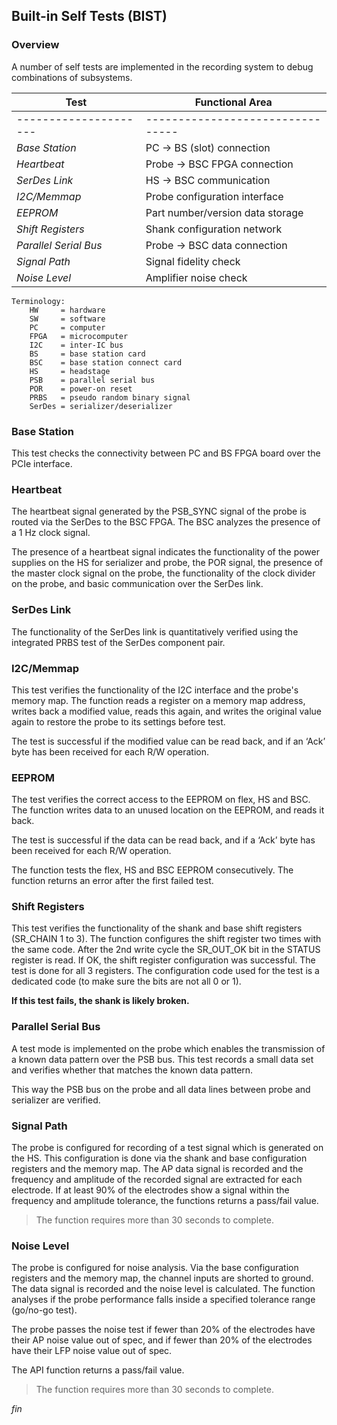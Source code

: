 ## Built-in Self Tests (BIST)

### Overview

A number of self tests are implemented in the recording system to
debug combinations of subsystems.

| Test                  | Functional Area |
| --------------------- | -------------------------------- |
| --------------------- | -------------------------------- |
| *Base Station*        | PC -> BS (slot) connection |
| *Heartbeat*           | Probe -> BSC FPGA connection |
| *SerDes Link*         | HS -> BSC communication |
| *I2C/Memmap*          | Probe configuration interface |
| *EEPROM*              | Part number/version data storage |
| *Shift Registers*     | Shank configuration network |
| *Parallel Serial Bus* | Probe -> BSC data connection |
| *Signal Path*         | Signal fidelity check |
| *Noise Level*         | Amplifier noise check |

```
Terminology:
    HW     = hardware
    SW     = software
    PC     = computer
    FPGA   = microcomputer
    I2C    = inter-IC bus
    BS     = base station card
    BSC    = base station connect card
    HS     = headstage
    PSB    = parallel serial bus
    POR    = power-on reset
    PRBS   = pseudo random binary signal
    SerDes = serializer/deserializer
```

### Base Station

This test checks the connectivity between PC and BS FPGA board over the
PCIe interface.

### Heartbeat

The heartbeat signal generated by the PSB_SYNC signal of the probe is
routed via the SerDes to the BSC FPGA. The BSC analyzes the presence of
a 1 Hz clock signal.

The presence of a heartbeat signal indicates the functionality of the
power supplies on the HS for serializer and probe, the POR signal, the
presence of the master clock signal on the probe, the functionality of
the clock divider on the probe, and basic communication over the
SerDes link.

### SerDes Link

The functionality of the SerDes link is quantitatively verified
using the integrated PRBS test of the SerDes component pair.

### I2C/Memmap

This test verifies the functionality of the I2C interface and the probe's
memory map. The function reads a register on a memory map address, writes
back a modified value, reads this again, and writes the original value
again to restore the probe to its settings before test.

The test is successful if the modified value can be read back, and if an
‘Ack’ byte has been received for each R/W operation.

### EEPROM

The test verifies the correct access to the EEPROM on flex, HS and BSC.
The function writes data to an unused location on the EEPROM, and reads
it back.

The test is successful if the data can be read back, and if a ‘Ack’ byte
has been received for each R/W operation.

The function tests the flex, HS and BSC EEPROM consecutively. The function
returns an error after the first failed test.

### Shift Registers

This test verifies the functionality of the shank and base shift registers
(SR_CHAIN 1 to 3). The function configures the shift register two times
with the same code. After the 2nd write cycle the SR_OUT_OK bit in the
STATUS register is read. If OK, the shift register configuration was
successful. The test is done for all 3 registers. The configuration
code used for the test is a dedicated code (to make sure the bits
are not all 0 or 1).

**If this test fails, the shank is likely broken.**

### Parallel Serial Bus

A test mode is implemented on the probe which enables the transmission
of a known data pattern over the PSB bus. This test records a small data
set and verifies whether that matches the known data pattern.

This way the PSB bus on the probe and all data lines between probe and
serializer are verified.

### Signal Path

The probe is configured for recording of a test signal which is generated
on the HS. This configuration is done via the shank and base configuration
registers and the memory map. The AP data signal is recorded and the
frequency and amplitude of the recorded signal are extracted for each
electrode. If at least 90% of the electrodes show a signal within the
frequency and amplitude tolerance, the functions returns a pass/fail value.

> The function requires more than 30 seconds to complete.

### Noise Level

The probe is configured for noise analysis.
Via the base configuration registers and the memory map, the channel
inputs are shorted to ground. The data signal is recorded and the noise
level is calculated. The function analyses if the probe performance falls
inside a specified tolerance range (go/no-go test).

The probe passes the noise test if fewer than 20% of the electrodes have
their AP noise value out of spec, and if fewer than 20% of the electrodes
have their LFP noise value out of spec.

The API function returns a pass/fail value.

> The function requires more than 30 seconds to complete.

_fin_

